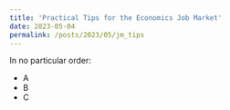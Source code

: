 ```yaml
---
title: 'Practical Tips for the Economics Job Market'
date: 2023-05-04
permalink: /posts/2023/05/jm_tips
---
```


In no particular order: 

- A 
- B
- C
